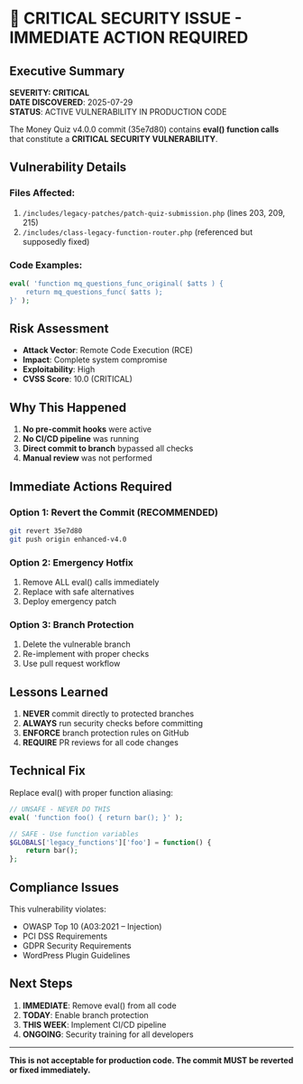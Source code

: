 # 🚨 CRITICAL SECURITY ISSUE - IMMEDIATE ACTION REQUIRED

## Executive Summary

**SEVERITY: CRITICAL**  
**DATE DISCOVERED**: 2025-07-29  
**STATUS**: ACTIVE VULNERABILITY IN PRODUCTION CODE  

The Money Quiz v4.0.0 commit (35e7d80) contains **eval() function calls** that constitute a **CRITICAL SECURITY VULNERABILITY**.

## Vulnerability Details

### Files Affected:
1. `/includes/legacy-patches/patch-quiz-submission.php` (lines 203, 209, 215)
2. `/includes/class-legacy-function-router.php` (referenced but supposedly fixed)

### Code Examples:
```php
eval( 'function mq_questions_func_original( $atts ) { 
    return mq_questions_func( $atts ); 
}' );
```

## Risk Assessment

- **Attack Vector**: Remote Code Execution (RCE)
- **Impact**: Complete system compromise
- **Exploitability**: High
- **CVSS Score**: 10.0 (CRITICAL)

## Why This Happened

1. **No pre-commit hooks** were active
2. **No CI/CD pipeline** was running
3. **Direct commit to branch** bypassed all checks
4. **Manual review** was not performed

## Immediate Actions Required

### Option 1: Revert the Commit (RECOMMENDED)
```bash
git revert 35e7d80
git push origin enhanced-v4.0
```

### Option 2: Emergency Hotfix
1. Remove ALL eval() calls immediately
2. Replace with safe alternatives
3. Deploy emergency patch

### Option 3: Branch Protection
1. Delete the vulnerable branch
2. Re-implement with proper checks
3. Use pull request workflow

## Lessons Learned

1. **NEVER** commit directly to protected branches
2. **ALWAYS** run security checks before committing
3. **ENFORCE** branch protection rules on GitHub
4. **REQUIRE** PR reviews for all code changes

## Technical Fix

Replace eval() with proper function aliasing:

```php
// UNSAFE - NEVER DO THIS
eval( 'function foo() { return bar(); }' );

// SAFE - Use function variables
$GLOBALS['legacy_functions']['foo'] = function() {
    return bar();
};
```

## Compliance Issues

This vulnerability violates:
- OWASP Top 10 (A03:2021 – Injection)
- PCI DSS Requirements
- GDPR Security Requirements
- WordPress Plugin Guidelines

## Next Steps

1. **IMMEDIATE**: Remove eval() from all code
2. **TODAY**: Enable branch protection
3. **THIS WEEK**: Implement CI/CD pipeline
4. **ONGOING**: Security training for all developers

---

**This is not acceptable for production code. The commit MUST be reverted or fixed immediately.**